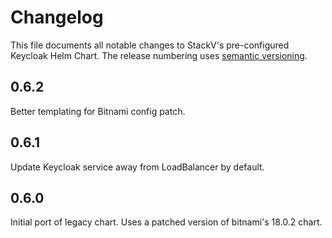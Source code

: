 # Changelog

This file documents all notable changes to StackV's pre-configured Keycloak Helm Chart.
The release numbering uses [semantic versioning](http://semver.org).

## 0.6.2

Better templating for Bitnami config patch.

## 0.6.1

Update Keycloak service away from LoadBalancer by default.

## 0.6.0

Initial port of legacy chart. Uses a patched version of bitnami's 18.0.2 chart.
